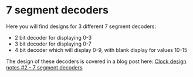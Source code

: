 # 7 segment decoders

Here you will find designs for 3 different 7 segment decoders:

* 2 bit decoder for displaying 0-3
* 3 bit decoder for displaying 0-7
* 4 bit decoder which will display 0-9, with blank display for values 10-15

The design of these decoders is covered in a blog post here: [Clock design notes #2 - 7 segment decoders](https://ornotblog.blogspot.co.uk/2017/03/clock-design-notes-2-7-segment-decoders.html)

